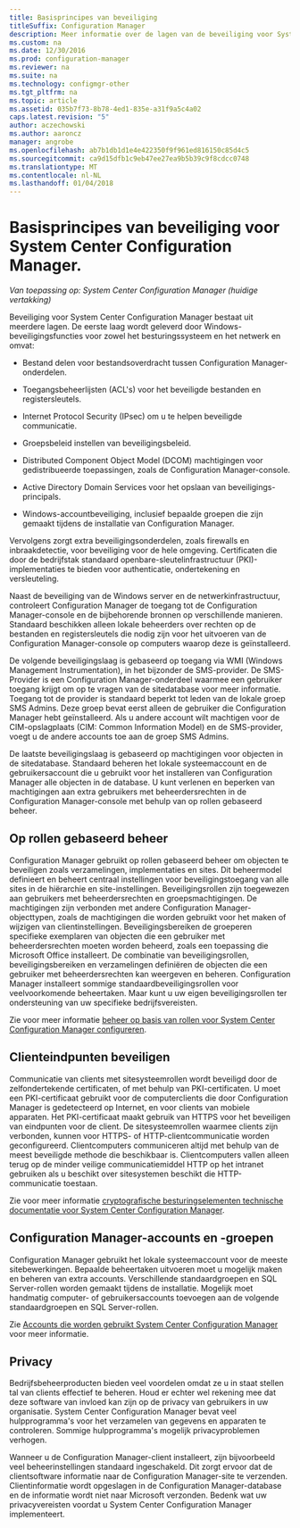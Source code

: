 ```yaml
---
title: Basisprincipes van beveiliging
titleSuffix: Configuration Manager
description: Meer informatie over de lagen van de beveiliging voor System Center Configuration Manager.
ms.custom: na
ms.date: 12/30/2016
ms.prod: configuration-manager
ms.reviewer: na
ms.suite: na
ms.technology: configmgr-other
ms.tgt_pltfrm: na
ms.topic: article
ms.assetid: 035b7f73-8b78-4ed1-835e-a31f9a5c4a02
caps.latest.revision: "5"
author: aczechowski
ms.author: aaroncz
manager: angrobe
ms.openlocfilehash: ab7b1db1d1e4e422350f9f961ed816150c85d4c5
ms.sourcegitcommit: ca9d15dfb1c9eb47ee27ea9b5b39c9f8cdcc0748
ms.translationtype: MT
ms.contentlocale: nl-NL
ms.lasthandoff: 01/04/2018
---
```

# <a name="fundamentals-of-security-for-system-center-configuration-manager"></a>Basisprincipes van beveiliging voor System Center Configuration Manager.

*Van toepassing op: System Center Configuration Manager (huidige vertakking)*

Beveiliging voor System Center Configuration Manager bestaat uit meerdere lagen. De eerste laag wordt geleverd door Windows-beveiligingsfuncties voor zowel het besturingssysteem en het netwerk en omvat:  

-   Bestand delen voor bestandsoverdracht tussen Configuration Manager-onderdelen.  

-   Toegangsbeheerlijsten (ACL's) voor het beveiligde bestanden en registersleutels.  

-   Internet Protocol Security (IPsec) om u te helpen beveiligde communicatie.  

-   Groepsbeleid instellen van beveiligingsbeleid.  

-   Distributed Component Object Model (DCOM) machtigingen voor gedistribueerde toepassingen, zoals de Configuration Manager-console.  

-   Active Directory Domain Services voor het opslaan van beveiligings-principals.  

-   Windows-accountbeveiliging, inclusief bepaalde groepen die zijn gemaakt tijdens de installatie van Configuration Manager.  

Vervolgens zorgt extra beveiligingsonderdelen, zoals firewalls en inbraakdetectie, voor beveiliging voor de hele omgeving. Certificaten die door de bedrijfstak standaard openbare-sleutelinfrastructuur (PKI)-implementaties te bieden voor authenticatie, ondertekening en versleuteling.  

Naast de beveiliging van de Windows server en de netwerkinfrastructuur, controleert Configuration Manager de toegang tot de Configuration Manager-console en de bijbehorende bronnen op verschillende manieren. Standaard beschikken alleen lokale beheerders over rechten op de bestanden en registersleutels die nodig zijn voor het uitvoeren van de Configuration Manager-console op computers waarop deze is geïnstalleerd.  

De volgende beveiligingslaag is gebaseerd op toegang via WMI (Windows Management Instrumentation), in het bijzonder de SMS-provider. De SMS-Provider is een Configuration Manager-onderdeel waarmee een gebruiker toegang krijgt om op te vragen van de sitedatabase voor meer informatie. Toegang tot de provider is standaard beperkt tot leden van de lokale groep SMS Admins. Deze groep bevat eerst alleen de gebruiker die Configuration Manager hebt geïnstalleerd. Als u andere account wilt machtigen voor de CIM-opslagplaats (CIM: Common Information Model) en de SMS-provider, voegt u de andere accounts toe aan de groep SMS Admins.  

De laatste beveiligingslaag is gebaseerd op machtigingen voor objecten in de sitedatabase. Standaard beheren het lokale systeemaccount en de gebruikersaccount die u gebruikt voor het installeren van Configuration Manager alle objecten in de database. U kunt verlenen en beperken van machtigingen aan extra gebruikers met beheerdersrechten in de Configuration Manager-console met behulp van op rollen gebaseerd beheer.  



## <a name="role-based-administration"></a>Op rollen gebaseerd beheer  
 Configuration Manager gebruikt op rollen gebaseerd beheer om objecten te beveiligen zoals verzamelingen, implementaties en sites. Dit beheermodel definieert en beheert centraal instellingen voor beveiligingstoegang van alle sites in de hiërarchie en site-instellingen. Beveiligingsrollen zijn toegewezen aan gebruikers met beheerdersrechten en groepsmachtigingen. De machtigingen zijn verbonden met andere Configuration Manager-objecttypen, zoals de machtigingen die worden gebruikt voor het maken of wijzigen van clientinstellingen. Beveiligingsbereiken de groeperen specifieke exemplaren van objecten die een gebruiker met beheerdersrechten moeten worden beheerd, zoals een toepassing die Microsoft Office installeert. De combinatie van beveiligingsrollen, beveiligingsbereiken en verzamelingen definiëren de objecten die een gebruiker met beheerdersrechten kan weergeven en beheren. Configuration Manager installeert sommige standaardbeveiligingsrollen voor veelvoorkomende beheertaken. Maar kunt u uw eigen beveiligingsrollen ter ondersteuning van uw specifieke bedrijfsvereisten.  

 Zie voor meer informatie [beheer op basis van rollen voor System Center Configuration Manager configureren](../../core/servers/deploy/configure/configure-role-based-administration.md).  

## <a name="securing-client-endpoints"></a>Clienteindpunten beveiligen  
 Communicatie van clients met sitesysteemrollen wordt beveiligd door de zelfondertekende certificaten, of met behulp van PKI-certificaten. U moet een PKI-certificaat gebruikt voor de computerclients die door Configuration Manager is gedetecteerd op Internet, en voor clients van mobiele apparaten. Het PKI-certificaat maakt gebruik van HTTPS voor het beveiligen van eindpunten voor de client. De sitesysteemrollen waarmee clients zijn verbonden, kunnen voor HTTPS- of HTTP-clientcommunicatie worden geconfigureerd. Clientcomputers communiceren altijd met behulp van de meest beveiligde methode die beschikbaar is. Clientcomputers vallen alleen terug op de minder veilige communicatiemiddel HTTP op het intranet gebruiken als u beschikt over sitesystemen beschikt die HTTP-communicatie toestaan.  

 Zie voor meer informatie [cryptografische besturingselementen technische documentatie voor System Center Configuration Manager](../../protect/deploy-use/cryptographic-controls-technical-reference.md).  

## <a name="configuration-manager-accounts-and-groups"></a>Configuration Manager-accounts en -groepen  
 Configuration Manager gebruikt het lokale systeemaccount voor de meeste sitebewerkingen. Bepaalde beheertaken uitvoeren moet u mogelijk maken en beheren van extra accounts. Verschillende standaardgroepen en SQL Server-rollen worden gemaakt tijdens de installatie. Mogelijk moet handmatig computer- of gebruikersaccounts toevoegen aan de volgende standaardgroepen en SQL Server-rollen.  

 Zie [Accounts die worden gebruikt System Center Configuration Manager](../../core/plan-design/hierarchy/accounts.md) voor meer informatie.  

## <a name="privacy"></a>Privacy  
 Bedrijfsbeheerproducten bieden veel voordelen omdat ze u in staat stellen tal van clients effectief te beheren. Houd er echter wel rekening mee dat deze software van invloed kan zijn op de privacy van gebruikers in uw organisatie. System Center Configuration Manager bevat veel hulpprogramma's voor het verzamelen van gegevens en apparaten te controleren. Sommige hulpprogramma's mogelijk privacyproblemen verhogen.  

 Wanneer u de Configuration Manager-client installeert, zijn bijvoorbeeld veel beheerinstellingen standaard ingeschakeld. Dit zorgt ervoor dat de clientsoftware informatie naar de Configuration Manager-site te verzenden. Clientinformatie wordt opgeslagen in de Configuration Manager-database en de informatie wordt niet naar Microsoft verzonden. Bedenk wat uw privacyvereisten voordat u System Center Configuration Manager implementeert.  
